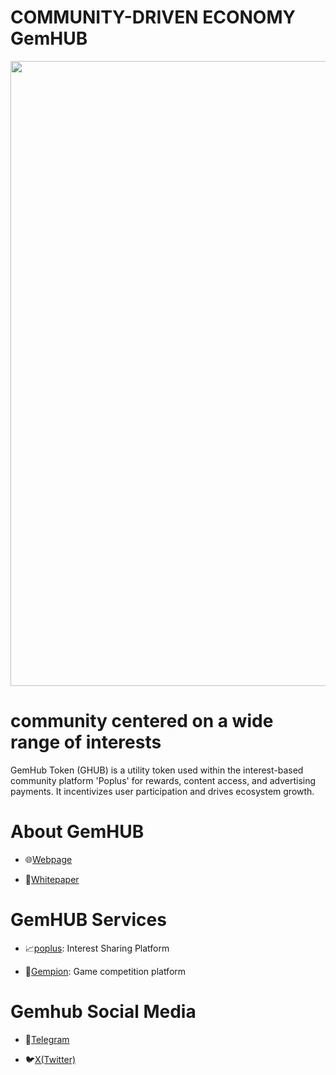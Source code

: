 <h1> COMMUNITY-DRIVEN ECONOMY GemHUB </h1> 
<img src="(https://github.com/GHUB-Protocol/GHUB-Protocol/blob/main/11.png)" width="1000">

<h1>community centered on a wide range of interests</h1>
GemHub Token (GHUB) is a utility token used within the interest-based community platform 'Poplus' for rewards, content access, and advertising payments. It incentivizes user participation and drives ecosystem growth.


<h1>About GemHUB </h1>

- 🌐[Webpage](https://www.gemhub.io)
  
- 📜[Whitepaper](https://docs.gemhub.net/english)


<h1>GemHUB Services</h1>

- 📈[poplus](https://poplus.io): Interest Sharing Platform

- 🎨[Gempion](https://gempion.io/): Game competition platform


<h1>Gemhub Social Media</h1>

- 📢[Telegram](https://t.me/GemHUB_Protocol)

- 🐦[X(Twitter)](https://x.com/GemHUB_Protocol)
